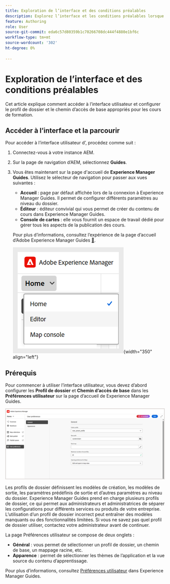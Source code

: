 ```yaml
---
title: Exploration de l’interface et des conditions préalables
description: Explorez l’interface et les conditions préalables lorsque vous utilisez le contenu d’apprentissage et de formation dans Adobe Experience Manager Guides.
feature: Authoring
role: User
source-git-commit: eda6c57d80359b1c70266708dc444f4880e1bf6c
workflow-type: tm+mt
source-wordcount: '302'
ht-degree: 0%

---
```


# Exploration de l’interface et des conditions préalables

Cet article explique comment accéder à l’interface utilisateur et configurer le profil de dossier et le chemin d’accès de base appropriés pour les cours de formation.

## Accéder à l’interface et la parcourir

Pour accéder à l’interface utilisateur d’, procédez comme suit :

1. Connectez-vous à votre instance AEM.
2. Sur la page de navigation d’AEM, sélectionnez **Guides**.
3. Vous êtes maintenant sur la page d&#39;accueil de **Experience Manager Guides**. Utilisez le sélecteur de navigation pour passer aux vues suivantes :

   - **Accueil** : page par défaut affichée lors de la connexion à Experience Manager Guides. Il permet de configurer différents paramètres au niveau du dossier.
   - **Éditeur** : éditeur convivial qui vous permet de créer du contenu de cours dans Experience Manager Guides.
   - **Console de cartes** : elle vous fournit un espace de travail dédié pour gérer tous les aspects de la publication des cours.

   Pour plus d’informations, consultez l’expérience de la page d’accueil d’Adobe Experience Manager Guides [&#128279;](../user-guide/intro-home-page.md).

   ![](assets/aem-navigation-switcher.png){width="350" align="left"}

## Prérequis

Pour commencer à utiliser l’interface utilisateur, vous devez d’abord configurer les **Profil de dossier** et **Chemin d’accès de base** dans les **Préférences utilisateur** sur la page d’accueil de Experience Manager Guides.

![](assets/setup-folder-profile.png)

Les profils de dossier définissent les modèles de création, les modèles de sortie, les paramètres prédéfinis de sortie et d’autres paramètres au niveau du dossier. Experience Manager Guides prend en charge plusieurs profils de dossier, ce qui permet aux administrateurs et administratrices de séparer les configurations pour différents services ou produits de votre entreprise. L’utilisation d’un profil de dossier incorrect peut entraîner des modèles manquants ou des fonctionnalités limitées. Si vous ne savez pas quel profil de dossier utiliser, contactez votre administrateur avant de continuer.

La page Préférences utilisateur se compose de deux onglets :

- **Général** : vous permet de sélectionner un profil de dossier, un chemin de base, un mappage racine, etc.
- **Apparence** : permet de sélectionner les thèmes de l’application et la vue source du contenu d’apprentissage.

Pour plus d’informations, consultez [Préférences utilisateur](../user-guide/intro-home-page.md#user-preferences) dans Experience Manager Guides.










